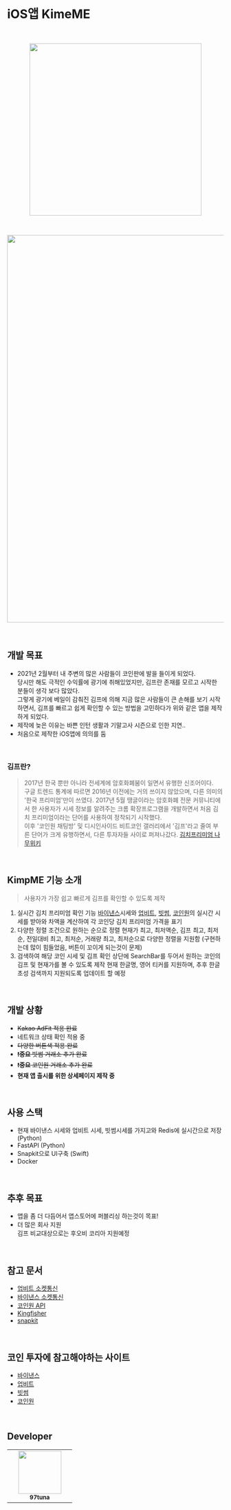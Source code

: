 <!-- Made By     : 2_tuna_97 -->

# iOS앱 KimeME
<br>

<p align="center">
    <img width="400px" src="https://user-images.githubusercontent.com/50114556/121816502-016e0100-ccb7-11eb-96a9-7f9b0b4b6cd3.png">
</p>
<br>
<!-- KimpMe 앱 사진 -->
<p align="center">
    <img width="900px" src="https://user-images.githubusercontent.com/50114556/151215532-81639c36-8676-4e10-accf-cc42f9a65d60.png">
</p>
<br>

## **개발 목표**

* 2021년 2월부터 내 주변의 많은 사람들이 코인판에 발을 들이게 되었다.
<br> 당시만 해도 극적인 수익률에 광기에 취해있었지만, 김프란 존재를 모르고 시작한 분들이 생각 보다 많았다.
<br> 그렇게 광기에 베일이 감춰진 김프에 의해 지금 많은 사람들이 큰 손해를 보기 시작하면서, 김프를 빠르고 쉽게 확인할 수 있는 방법을 고민하다가 위와 같은 앱을 제작하게 되었다.
* 제작에 늦은 이유는 바쁜 인턴 생활과 기말고사 시즌으로 인한 지연..
* 처음으로 제작한 iOS앱에 의의를 둠
<br>

### **김프란?**
> 2017년 한국 뿐만 아니라 전세계에 암호화폐붐이 일면서 유행한 신조어이다. <br> 구글 트렌드 통계에 따르면 2016년 이전에는 거의 쓰이지 않았으며, 다른 의미의 '한국 프리미엄'만이 쓰였다. 2017년 5월 땡글이라는 암호화폐 전문 커뮤니티에서 한 사용자가 시세 정보를 알려주는 크롬 확장프로그램을 개발하면서 처음 김치 프리미엄이라는 단어를 사용하여 정착되기 시작했다. <br> 이후 '코인원 채팅방' 및 디시인사이드 비트코인 갤러리에서 '김프'라고 줄여 부른 단어가 크게 유행하면서, 다른 투자자들 사이로 퍼져나갔다. [김치프리미엄 나무위키](https://namu.wiki/w/%EA%B9%80%EC%B9%98%20%ED%94%84%EB%A6%AC%EB%AF%B8%EC%97%84)
<br>

## **KimpME 기능 소개**

> 사용자가 가장 쉽고 빠르게 김프를 확인할 수 있도록 제작
> 
1. 실시간 김치 프리미엄 확인 기능 [바이낸스](https://binance.com/ko)시세와 [업비트](https://upbit.com/), [빗썸](https://www.bithumb.com/), [코인원](https://coinone.co.kr/)의 실시간 시세를 받아와 차액을 계산하여 각 코인당 김치 프리미엄 가격을 표기
2. 다양한 정렬 조건으로 원하는 순으로 정렬 현재가 최고, 최저액순, 김프 최고, 최저순, 전일대비 최고, 최저순, 거래량 최고, 최저순으로 다양한 정렬을 지원함 (구현하는데 많이 힘들었음, 버튼이 꼬이게 되는것이 문제)
3. 검색하여 해당 코인 시세 및 김프 확인 상단에 SearchBar를 두어서 원하는 코인의 김프 및 현재가를 볼 수 있도록 제작 현재 한글명, 영어 티커를 지원하며, 추후 한글 초성 검색까지 지원되도록 업데이트 할 예정
<br>

## **개발 상황**

- ~~Kakao AdFit 적용 완료~~
- 네트워크 상태 확인 적용 중
- ~~다양한 버튼색 적용 완료~~
- ~~❗️**중요** 빗썸 거래소 추가 완료~~
- ~~❗️**중요** 코인원 거래소 추가 완료~~
- **현재 앱 출시를 위한 상세페이지 제작 중**
<br>

## **사용 스택**
 - 현재 바이낸스 시세와 업비트 시세, 빗썸시세를 가지고와 Redis에 실시간으로 저장 (Python)
 - FastAPI (Python)
 - Snapkit으로 UI구축 (Swift)
 - Docker
<br>

## **추후 목표**
 * 앱을 좀 더 다듬어서 앱스토어에 퍼블리싱 하는것이 목표! <br>
 * 더 많은 회사 지원 <br>
 김프 비교대상으로는 후오비 코리아 지원예정
<br>

## **참고 문서**

- [업비트 소켓통신](https://docs.upbit.com/docs/upbit-quotation-websocket)
- [바이낸스 소켓통신](https://github.com/binance/binance-spot-api-docs)
- [코인원 API](https://doc.coinone.co.kr/)
- [Kingfisher](https://github.com/onevcat/Kingfisher)
- [snapkit](https://github.com/SnapKit/SnapKit)
<br>

## **코인 투자에 참고해야하는 사이트**

- [바이낸스](https://binance.com/ko)
- [업비트](https://upbit.com/)
- [빗썸](https://www.bithumb.com/)
- [코인원](https://coinone.co.kr/)
<br>

## **Developer**
<table>
    <tr>
        <td align="center" width="135px">
            <a href="https://github.com/97tuna"><img height="100px" width="100px" src="https://avatars3.githubusercontent.com/u/50114556?s=400&v=4"></img></a><br />
            <sub> <b> 97tuna </b> </sub>
        </td>
    </tr>
</table>
